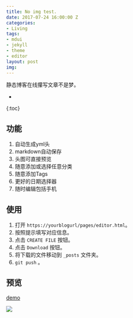 ```yaml
---
title: No img test.
date: 2017-07-24 16:00:00 Z
categories:
- Living
tags:
- mdui
- jekyll
- theme
- editor
layout: post
img: 
---
```


静态博客在线攥写文章不是梦。

* 
{:toc}

## 功能

1. 自动生成yml头
2. markdown自动保存
3. 头图可直接预览
4. 随意添加或选择任意分类
5. 随意添加Tags
6. 更好的日期选择器
7. 随时编辑包括手机

## 使用

1. 打开 `https://yourblogurl/pages/editor.html`。
2. 按照提示填写对应信息。
4. 点击 `CREATE FILE` 按钮。
5. 点击 `Download` 按钮。
6. 将下载的文件移动到 `_posts` 文件夹。
7. `git push` 。

## 预览

[demo](https://blog.kejun.space/pages/editor.html)

![](https://ooo.0o0.ooo/2017/05/30/592d4280948fb.jpg)

